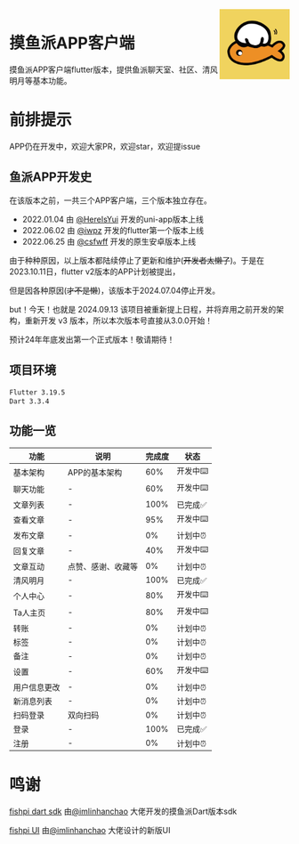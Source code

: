 <img decoding="async" align=right src="assets/images/logo.png" width="25%">

# 摸鱼派APP客户端

摸鱼派APP客户端flutter版本，提供鱼派聊天室、社区、清风明月等基本功能。

# 前排提示

APP仍在开发中，欢迎大家PR，欢迎star，欢迎提issue

## 鱼派APP开发史

在该版本之前，一共三个APP客户端，三个版本独立存在。

- 2022.01.04 由 [@HereIsYui](https://github.com/HereIsYui) 开发的uni-app版本上线 
- 2022.06.02 由 [@iwpz](https://github.com/iwpz) 开发的flutter第一个版本上线 
- 2022.06.25 由 [@csfwff](https://github.com/csfwff) 开发的原生安卓版本上线

由于种种原因，以上版本都陆续停止了更新和维护(~~开发者太懒了~~)。于是在2023.10.11日，flutter v2版本的APP计划被提出，

但是因各种原因(~~才不是懒~~)，该版本于2024.07.04停止开发。

but！今天！也就是 2024.09.13 该项目被重新提上日程，并将弃用之前开发的架构，重新开发 v3 版本，所以本次版本号直接从3.0.0开始！

预计24年年底发出第一个正式版本！敬请期待！

## 项目环境

```
Flutter 3.19.5
Dart 3.3.4
```

## 功能一览

| 功能     | 说明        | 完成度  | 状态    |
|--------|-----------|------|-------|
| 基本架构   | APP的基本架构  | 60%  | 开发中⌨️ |
| 聊天功能   | -         | 60%  | 开发中⌨️  |
| 文章列表   | -         | 100% | 已完成✅  |
| 查看文章   | -         | 95%  | 开发中⌨️ |
| 发布文章   | -         | 0%   | 计划中⏰  |
| 回复文章   | -         | 40%  | 开发中⌨️  |
| 文章互动   | 点赞、感谢、收藏等 | 0%   | 计划中⏰  |
| 清风明月   | -         | 100% | 已完成✅  |
| 个人中心   | -         | 80%  | 开发中⌨️   |
| Ta人主页  | -         | 80%  | 开发中⌨️️   |
| 转账     | -         | 0%   | 计划中⏰️   |
| 标签     | -         | 0%   | 计划中⏰️   |
| 备注     | -         | 0%   | 计划中⏰️   |
| 设置     | -         | 60%  | 开发中⌨️  |
| 用户信息更改 | -         | 0%   | 计划中⏰  |
| 新消息列表  | -         | 0%   | 计划中⏰  |
| 扫码登录   | 双向扫码      | 0%   | 计划中⏰  |
| 登录     | -         | 100% | 已完成✅  |
| 注册     | -         | 0%   | 计划中⏰  |

# 鸣谢

[fishpi dart sdk](https://pub.dev/packages/fishpi) 由[@imlinhanchao](https://github.com/imlinhanchao) 大佬开发的摸鱼派Dart版本sdk

[fishpi UI](https://pixso.cn/app/editor/l_uc36XwPK9YiU1h3VcuGQ?page-id=0%3A1) 由[@imlinhanchao](https://github.com/imlinhanchao) 大佬设计的新版UI
